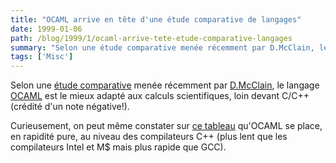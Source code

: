 ```yaml
---
title: "OCAML arrive en tête d'une étude comparative de langages"
date: 1999-01-06
path: /blog/1999/1/ocaml-arrive-tete-etude-comparative-langages
summary: "Selon une étude comparative menée récemment par D.McClain, le langage OCAML est le mieux adapté aux calculs scientifiques, loin devant C/C++ (crédité d'un note négative!)."
tags: ['Misc']
---
```


<P>
Selon une <A HREF="http://www.azstarnet.com/~dmcclain/LanguageStudy.html">étude
comparative</A> menée récemment par <A HREF="http://www.azstarnet.com/~dmcclain/">D.McClain</A>, le langage <A HREF="http://caml.inria.fr/">OCAML</A> est le mieux adapté aux calculs
scientifiques, loin devant C/C++ (crédité d'un note négative!).
</P>

<P>
Curieusement, on peut même constater sur <A HREF="http://www.azstarnet.com/~dmcclain/LangSpeed.gif">ce tableau</A>
qu'OCAML se place, en rapidité pure, au niveau des compilateurs C++
(plus lent que les compilateurs Intel et M$ mais plus rapide que GCC).
</P>


